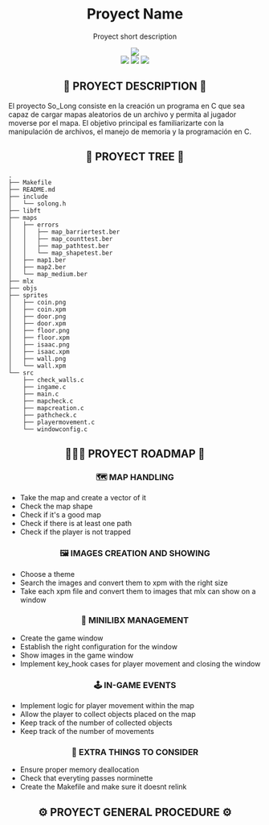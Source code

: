 <div align="center">
	<h1> Proyect Name </h1>
	<p>Proyect short description</p>
	<img src="https://wakatime.com/badge/user/a0e860d2-9914-4fed-8143-b9fd5cf5e6c1/project/519129ef-1651-45c9-b77c-ca3fb8622a1e.svg?style=flat"/>
	<br />
	<img src="https://img.shields.io/badge/norme-OK-success?style=flat"/>
	<img src="https://img.shields.io/badge/leaks-CLEAR-success?style=flat"/>
	<img src="https://img.shields.io/badge/-100%2F100-success?style=flat&logo=42&logoColor=000" />
</div>

<h2 align="center">📜 PROYECT DESCRIPTION 📜</h2>

El proyecto So_Long consiste en la creación un programa en C que sea capaz de cargar mapas aleatorios de un archivo y permita al jugador moverse por el mapa. El objetivo principal es familiarizarte con la manipulación de archivos, el manejo de memoria y la programación en C.

<h2 align="center">🌲 PROYECT TREE 🌲</h2>

```
.
├── Makefile
├── README.md
├── include
│   └── solong.h
├── libft
├── maps
│   ├── errors
│   │   ├── map_barriertest.ber
│   │   ├── map_counttest.ber
│   │   ├── map_pathtest.ber
│   │   └── map_shapetest.ber
│   ├── map1.ber
│   ├── map2.ber
│   └── map_medium.ber
├── mlx
├── objs
├── sprites
│   ├── coin.png
│   ├── coin.xpm
│   ├── door.png
│   ├── door.xpm
│   ├── floor.png
│   ├── floor.xpm
│   ├── isaac.png
│   ├── isaac.xpm
│   ├── wall.png
│   └── wall.xpm
└── src
    ├── check_walls.c
    ├── ingame.c
    ├── main.c
    ├── mapcheck.c
    ├── mapcreation.c
    ├── pathcheck.c
    ├── playermovement.c
    └── windowconfig.c

```

<h2 align="center">🚶🏻‍♂️ PROYECT ROADMAP 🚶</h2>

<h3 align="center">🗺 MAP HANDLING</h3>

*  Take the map and create a vector of it
*  Check the map shape
*  Check if it's a good map
*  Check if there is at least one path
*  Check if the player is not trapped

<h3 align="center">🖼 IMAGES CREATION AND SHOWING</h3>

*  Choose a theme
*  Search the images and convert them to xpm with the right size
*  Take each xpm file and convert them to images that mlx can show on a window

<h3 align="center">🤡 MINILIBX MANAGEMENT</h3>

*  Create the game window
*  Establish the right configuration for the window
*  Show images in the game window
*  Implement key_hook cases for player movement and closing the window

<h3 align="center">🕹 IN-GAME EVENTS</h3>

*  Implement logic for player movement within the map
*  Allow the player to collect objects placed on the map
*  Keep track of the number of collected objects
*  Keep track of the number of movements

<h3 align="center">🥬 EXTRA THINGS TO CONSIDER</h3>

*  Ensure proper memory deallocation
*  Check that everyting passes norminette
*  Create the Makefile and make sure it doesnt relink

<h2 align="center">⚙️ PROYECT GENERAL PROCEDURE ⚙️</h2>

